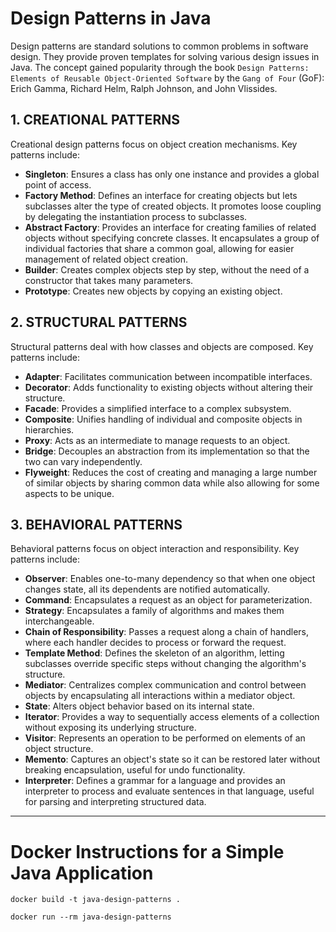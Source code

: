 # Design Patterns in Java

Design patterns are standard solutions to common problems in software design. They provide proven templates for solving various design issues in Java. The concept gained popularity through the book `Design Patterns: Elements of Reusable Object-Oriented Software` by the `Gang of Four` (GoF): Erich Gamma, Richard Helm, Ralph Johnson, and John Vlissides.

## 1. CREATIONAL PATTERNS

Creational design patterns focus on object creation mechanisms. Key patterns include:

- **Singleton**: Ensures a class has only one instance and provides a global point of access.
- **Factory Method**: Defines an interface for creating objects but lets subclasses alter the type of created objects. It promotes loose coupling by delegating the instantiation process to subclasses.
- **Abstract Factory**: Provides an interface for creating families of related objects without specifying concrete classes. It encapsulates a group of individual factories that share a common goal, allowing for easier management of related object creation.
- **Builder**: Creates complex objects step by step, without the need of a constructor that takes many parameters.
- **Prototype**: Creates new objects by copying an existing object.

## 2. STRUCTURAL PATTERNS

Structural patterns deal with how classes and objects are composed. Key patterns include:

- **Adapter**: Facilitates communication between incompatible interfaces.
- **Decorator**: Adds functionality to existing objects without altering their structure.
- **Facade**: Provides a simplified interface to a complex subsystem.
- **Composite**: Unifies handling of individual and composite objects in hierarchies.
- **Proxy**: Acts as an intermediate to manage requests to an object.
- **Bridge**: Decouples an abstraction from its implementation so that the two can vary independently.
- **Flyweight**: Reduces the cost of creating and managing a large number of similar objects by sharing common data while also allowing for some aspects to be unique.

## 3. BEHAVIORAL PATTERNS

Behavioral patterns focus on object interaction and responsibility. Key patterns include:

- **Observer**: Enables one-to-many dependency so that when one object changes state, all its dependents are notified automatically.
- **Command**: Encapsulates a request as an object for parameterization.
- **Strategy**: Encapsulates a family of algorithms and makes them interchangeable.
- **Chain of Responsibility**: Passes a request along a chain of handlers, where each handler decides to process or forward the request.
- **Template Method**: Defines the skeleton of an algorithm, letting subclasses override specific steps without changing the algorithm's structure.
- **Mediator**: Centralizes complex communication and control between objects by encapsulating all interactions within a mediator object.
- **State**: Alters object behavior based on its internal state.
- **Iterator**: Provides a way to sequentially access elements of a collection without exposing its underlying structure.
- **Visitor**: Represents an operation to be performed on elements of an object structure.
- **Memento**: Captures an object's state so it can be restored later without breaking encapsulation, useful for undo functionality.
- **Interpreter**: Defines a grammar for a language and provides an interpreter to process and evaluate sentences in that language, useful for parsing and interpreting structured data.

---

# Docker Instructions for a Simple Java Application

`docker build -t java-design-patterns .`

`docker run --rm java-design-patterns`
